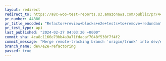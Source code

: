 ```yaml
---
layout: redirect
redirect_to: https://a8c-woo-test-reports.s3.amazonaws.com/public/pr/44880/api/index.html
pr_number: 44880
pr_title_encoded: "Refactor+review+blocks+e2e+tests+to+remove+redundant+html+templates+and+add+more+scenarios"
pr_test_type: api
last_published: "2024-02-27 04:03:20 +0000"
commit_sha: 4ca8c1166e79bb4a9a71fdacaf7048f530f7f4f2
commit_message: "Merge remote-tracking branch 'origin/trunk' into dev/e2e-refactoring"
branch_name: dev/e2e-refactoring
passed: true
---
```

